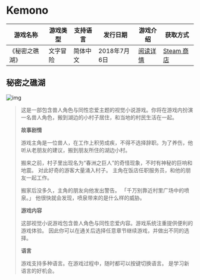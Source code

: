 # Kemono
游戏名称  | 游戏类型  | 支持语言 | 发行日期 | 游戏介绍 | 获取方式
------------- | ------------- | ------------- | ------------- | ------------- | -------------
《秘密之礁湖》  | 文字冒险 | 简体中文 | 2018年7月6日 | [阅读详情](#秘密之礁湖) | [Steam 商店](https://store.steampowered.com/app/857690/Lagoon_Lounge__The_Poisonous_Fountain/)

## 秘密之礁湖
![img](https://media.st.dl.bscstorage.net/steam/apps/857690/ss_16da5557f52a53034138c418d5dd61a163ebcb4f.jpg)
> 这是一部包含兽人角色与同性恋爱主题的视觉小说游戏。你将在游戏内扮演一名兽人角色，搬到湖边的小村子居住，和当地的村民生活在一起。
> 
> **故事剧情**
> 
> 游戏主角是一位兽人，在工作上积劳成疾，不得不选择辞职。为了养伤，他听从老朋友的建议，搬到朋友所住的湖边小村。
> 
> 搬来之前，村子里出现名为“春洲之巨人”的奇怪现象，不时有神秘的巨响和地震。
> 对此好奇的游客大量涌入村子。
> 主角在饭店任职服务员，和他的朋友一起工作。
> 
> 搬家后没多久，主角的朋友向他发出警告。
> 「千万别靠近村里广场中的喷泉。」
> 他很快就会发现，喷泉带来的是什么样的威胁。
> 
> **游戏内容**
> 
> 这部视觉小说游戏包含兽人角色与同性恋爱内容。游戏系统注重提供便利的游戏体验。
> 因此你可以在通关后选择任意章节继续游戏，并做出不同的选择。
> 
> **语言**
> 
> 游戏支持多种语言。在游戏过程中，随时都可以按键切换语言。
> 是学习新语言的好机会。
